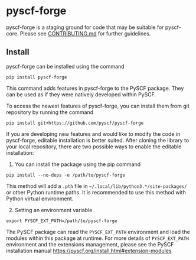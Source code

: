 # pyscf-forge
pyscf-forge is a staging ground for code that may be suitable for pyscf-core. Please see [CONTRIBUTING.md](CONTRIBUTING.md) for further guidelines.

## Install
pyscf-forge can be installed using the command
```
pip install pyscf-forge
```
This command adds features in pyscf-forge to the PySCF package. They can be used
as if they were natively developed within PySCF.

To access the newest features of pyscf-forge, you can install them from git
repository by running the command
```
pip install git+https://github.com/pyscf/pyscf-forge
```

If you are developing new features and would like to modify the code in
pyscf-forge, editable installation is better suited. After cloning the library
to your local repository, there are two possible ways to enable the editable
installation:

1. You can install the package using the pip command
```
pip install --no-deps -e /path/to/pyscf-forge
```
This method will add a `.pth` file in `~/.local/lib/python3.*/site-packages/`
or other Python runtime paths. It is recommended to use this method with Python
virtual environment.

2. Setting an environment variable
```
export PYSCF_EXT_PATH=/path/to/pyscf-forge
```
The PySCF package can read the `PYSCF_EXT_PATH` environment and load the modules
within this package at runtime. For more details of `PYSCF_EXT_PATH` environment
and the extensions management, please see the PySCF installation manual
https://pyscf.org/install.html#extension-modules
